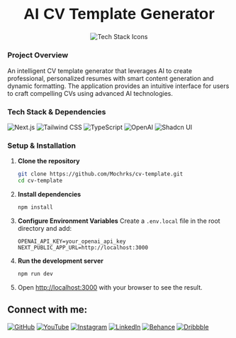 <h1 align="center" style="font-family: 'Poppins', sans-serif; font-size: 2.5em; font-weight: bold;">AI CV Template Generator</h1>

<p align="center">
  <img src="https://skillicons.dev/icons?i=next,tailwind,typescript,openai" alt="Tech Stack Icons" />
</p>

### Project Overview

An intelligent CV template generator that leverages AI to create professional, personalized resumes with smart content generation and dynamic formatting. The application provides an intuitive interface for users to craft compelling CVs using advanced AI technologies.

### Tech Stack & Dependencies
![Next.js](https://img.shields.io/badge/Next.js-000000?style=flat-square&logo=next.js&logoColor=white)
![Tailwind CSS](https://img.shields.io/badge/Tailwind_CSS-38B2AC?style=flat-square&logo=tailwind-css&logoColor=white)
![TypeScript](https://img.shields.io/badge/TypeScript-3178C6?style=flat-square&logo=typescript&logoColor=white)
![OpenAI](https://img.shields.io/badge/OpenAI-412991?style=flat-square&logo=openai&logoColor=white)
![Shadcn UI](https://img.shields.io/badge/Shadcn_UI-000000?style=flat-square&logo=shadcnui&logoColor=white)

### Setup & Installation

1. **Clone the repository**
    ```bash
    git clone https://github.com/Mochrks/cv-template.git
    cd cv-template
    ```

2. **Install dependencies**
    ```bash
    npm install
    ```

3. **Configure Environment Variables**
    Create a `.env.local` file in the root directory and add:
    ```
    OPENAI_API_KEY=your_openai_api_key
    NEXT_PUBLIC_APP_URL=http://localhost:3000
    ```

4. **Run the development server**
    ```bash
    npm run dev
    ```

5. Open [http://localhost:3000](http://localhost:3000) with your browser to see the result.

## Connect with me:
[![GitHub](https://img.shields.io/badge/GitHub-333?style=for-the-badge&logo=github&logoColor=white)](https://github.com/mochrks)
[![YouTube](https://img.shields.io/badge/YouTube-FF0000?style=for-the-badge&logo=youtube&logoColor=white)](https://youtube.com/@Gdvisuel)
[![Instagram](https://img.shields.io/badge/Instagram-E4405F?style=for-the-badge&logo=instagram&logoColor=white)](https://instagram.com/mochrks)
[![LinkedIn](https://img.shields.io/badge/LinkedIn-0077B5?style=for-the-badge&logo=linkedin&logoColor=white)](https://linkedin.com/in/mochrks)
[![Behance](https://img.shields.io/badge/Behance-1769FF?style=for-the-badge&logo=behance&logoColor=white)](https://behance.net/mochrks)
[![Dribbble](https://img.shields.io/badge/Dribbble-EA4C89?style=for-the-badge&logo=dribbble&logoColor=white)](https://dribbble.com/mochrks)
